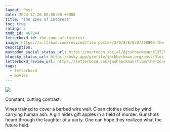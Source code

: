 ```yaml
---
layout: Post
date: 2024-12-26 00:00:00 +0000
title: "The Zone of Interest"
toc: true
rating: 5
tmdb_id: 467244
letterboxd_id: the-zone-of-interest
image: https://a.ltrbxd.com/resized/film-poster/3/9/8/8/0/0/398800-the-zone-of-interest-0-600-0-900-crop.jpg?v=0514f658e1
description: 
mastodon_social_status_url: https://mastodon.social/@joshbeckman/113725982136440240
bluesky_status_url: https://bsky.app/profile/joshbeckman.org/post/3lecjhbq36t25
letterboxd_review_url: https://letterboxd.com/joshbeckman/film/the-zone-of-interest/
tags:
  - letterboxd
  - movies
---
```


 <p><img src="https://a.ltrbxd.com/resized/film-poster/3/9/8/8/0/0/398800-the-zone-of-interest-0-600-0-900-crop.jpg?v=0514f658e1"/></p> <p>Constant, cutting contrast. </p><p>Vines trained to cover a barbed wire wall. Clean clothes dried by wind carrying human ash. A girl hides gift apples in a field of murder. Gunshots heard through the laughter of a party. One can hope they realized what the future held.</p> 
